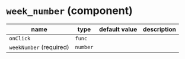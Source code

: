# `week_number` (component)

| name                    | type     | default value | description |
| ----------------------- | -------- | ------------- | ----------- |
| `onClick`               | `func`   |               |             |
| `weekNumber` (required) | `number` |               |             |
